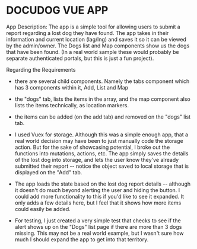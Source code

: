 # DOCUDOG VUE APP

App Description: The app is a simple tool for allowing users to submit a report regarding a lost dog they have found.  The app takes in their information and current location (lag/lng) and saves it so it can be viewed by the admin/owner.  The Dogs list and Map components show us the dogs that have been found.  (In a real world sample these would probably be separate authenticated portals, but this is just a fun project).
<br/>

Regarding the Requirements
<br/>
- there are several child components.  Namely the tabs component which has 3 components within it, Add, List and Map

- the "dogs" tab, lists the items in the array, and the map component also lists the items technically, as location markers.

- the items can be added (on the add tab) and removed on the "dogs" list tab.

- I used Vuex for storage.  Although this was a simple enough app, that a real world decision may have been to just manually code the storage action.  But for the sake of showcasing potential, I broke out the functions into mutations, actions, etc.   The app simply saves the details of the lost dog into storage, and lets the user know they've already submitted their report -- notice the object saved to local storage that is displayed on the "Add" tab.

- The app loads the state based on the lost dog report details -- although it doesn't do much beyond alerting the user and hiding the button.  I could add more functionality to this if you'd like to see it expanded.  It only adds a few details here, but I feel that it shows how more items could easily be added.

- For testing, I just created a very simple test that checks to see if the alert shows up on the "Dogs" list page if there are more than 3 dogs missing.  This may not be a real world example, but I wasn't sure how much I should expand the app to get into that territory. 


